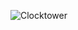 ![Clocktower](https://github.com/VVE12/Clocktower/assets/24641062/62b29a0a-9022-40dd-bae5-e72505ee750e)
